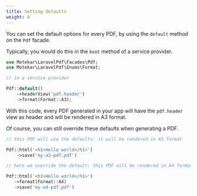 ```yaml
---
title: Setting defaults
weight: 6
---
```


You can set the default options for every PDF, by using the `default` method on the `Pdf` facade.

Typically, you would do this in the `boot` method of a service provider.

```php
use Motekar\LaravelPdf\Facades\Pdf;
use Motekar\LaravelPdf\Enums\Format;

// in a service provider

Pdf::default()
    ->headerView('pdf.header')
    ->format(Format::A3);
```

With this code, every PDF generated in your app will have the `pdf.header` view as header and will be rendered in A3 format.

Of course, you can still override these defaults when generating a PDF.

```php
// this PDF will use the defaults: it will be rendered in A3 format

Pdf::html('<h1>Hello world</h1>')
    ->save('my-a3-pdf.pdf')

// here we override the default: this PDF will be rendered in A4 format

Pdf::html('<h1>Hello world</h1>')
   ->format(Format::A4)
   ->save('my-a4-pdf.pdf')
```

